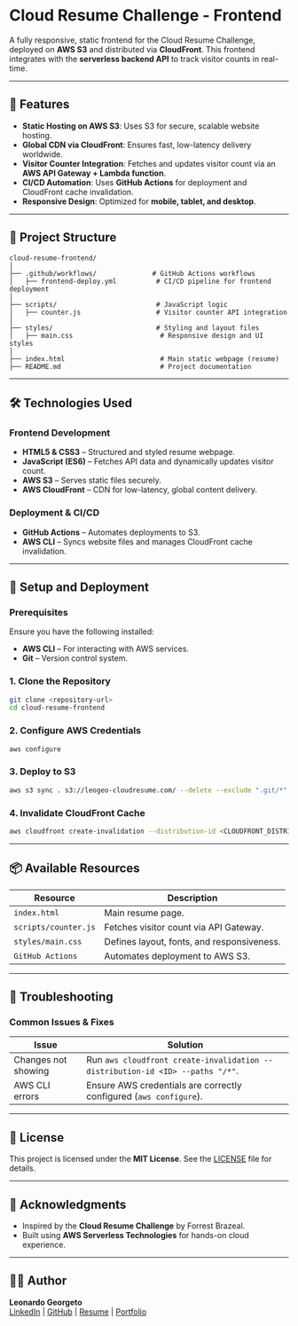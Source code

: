 # **Cloud Resume Challenge - Frontend**

A fully responsive, static frontend for the Cloud Resume Challenge, deployed on **AWS S3** and distributed via **CloudFront**. This frontend integrates with the **serverless backend API** to track visitor counts in real-time.

---

## 🚀 **Features**

- **Static Hosting on AWS S3**: Uses S3 for secure, scalable website hosting.
- **Global CDN via CloudFront**: Ensures fast, low-latency delivery worldwide.
- **Visitor Counter Integration**: Fetches and updates visitor count via an **AWS API Gateway + Lambda function**.
- **CI/CD Automation**: Uses **GitHub Actions** for deployment and CloudFront cache invalidation.
- **Responsive Design**: Optimized for **mobile, tablet, and desktop**.

---

## 📂 **Project Structure**

```
cloud-resume-frontend/
│
├── .github/workflows/              # GitHub Actions workflows
│   ├── frontend-deploy.yml          # CI/CD pipeline for frontend deployment
│
├── scripts/                         # JavaScript logic
│   ├── counter.js                   # Visitor counter API integration
│
├── styles/                          # Styling and layout files
│   ├── main.css                      # Responsive design and UI styles
│
├── index.html                        # Main static webpage (resume)
├── README.md                         # Project documentation
```

---

## 🛠 **Technologies Used**

### **Frontend Development**
- **HTML5 & CSS3** – Structured and styled resume webpage.
- **JavaScript (ES6)** – Fetches API data and dynamically updates visitor count.
- **AWS S3** – Serves static files securely.
- **AWS CloudFront** – CDN for low-latency, global content delivery.

### **Deployment & CI/CD**
- **GitHub Actions** – Automates deployments to S3.
- **AWS CLI** – Syncs website files and manages CloudFront cache invalidation.

---

## 🔧 **Setup and Deployment**

### **Prerequisites**
Ensure you have the following installed:
- **AWS CLI** – For interacting with AWS services.
- **Git** – Version control system.

### **1. Clone the Repository**
```bash
git clone <repository-url>
cd cloud-resume-frontend
```

### **2. Configure AWS Credentials**
```bash
aws configure
```

### **3. Deploy to S3**
```bash
aws s3 sync . s3://leogeo-cloudresume.com/ --delete --exclude ".git/*" --exclude ".github/*" --exclude "README.md"
```

### **4. Invalidate CloudFront Cache**
```bash
aws cloudfront create-invalidation --distribution-id <CLOUDFRONT_DISTRIBUTION_ID> --paths "/*"
```

---

## 📦 **Available Resources**

| Resource             | Description                                |
|---------------------|--------------------------------------------|
| `index.html`       | Main resume page.                         |
| `scripts/counter.js` | Fetches visitor count via API Gateway.    |
| `styles/main.css`  | Defines layout, fonts, and responsiveness. |
| `GitHub Actions`   | Automates deployment to AWS S3.            |

---

## 🚨 **Troubleshooting**

### **Common Issues & Fixes**
| Issue | Solution |
|--------|----------|
| Changes not showing | Run `aws cloudfront create-invalidation --distribution-id <ID> --paths "/*"`. |
| AWS CLI errors | Ensure AWS credentials are correctly configured (`aws configure`). |

---

## 📝 **License**

This project is licensed under the **MIT License**. See the [LICENSE](LICENSE) file for details.

---

## 🙌 **Acknowledgments**

- Inspired by the **Cloud Resume Challenge** by Forrest Brazeal.
- Built using **AWS Serverless Technologies** for hands-on cloud experience.

---

## 👨‍💻 **Author**

**Leonardo Georgeto**  
[LinkedIn](https://linkedin.com/in/georgetol) | [GitHub](https://github.com/LeoGeorgeto) | [Resume](https://leogeo-cloudresume.com/) | [Portfolio](https://leogeorgeto.com/)
